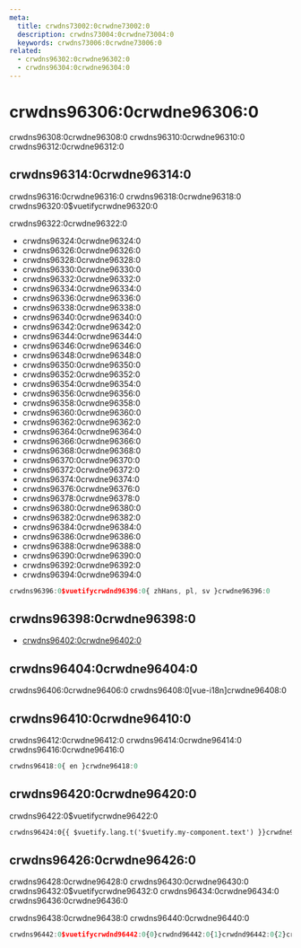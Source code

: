 ```yaml
---
meta:
  title: crwdns73002:0crwdne73002:0
  description: crwdns73004:0crwdne73004:0
  keywords: crwdns73006:0crwdne73006:0
related:
  - crwdns96302:0crwdne96302:0
  - crwdns96304:0crwdne96304:0
---
```


# crwdns96306:0crwdne96306:0

crwdns96308:0crwdne96308:0 crwdns96310:0crwdne96310:0 crwdns96312:0crwdne96312:0

<entry-ad />

## crwdns96314:0crwdne96314:0

crwdns96316:0crwdne96316:0 crwdns96318:0crwdne96318:0 crwdns96320:0$vuetifycrwdne96320:0

crwdns96322:0crwdne96322:0

- crwdns96324:0crwdne96324:0
- crwdns96326:0crwdne96326:0
- crwdns96328:0crwdne96328:0
- crwdns96330:0crwdne96330:0
- crwdns96332:0crwdne96332:0
- crwdns96334:0crwdne96334:0
- crwdns96336:0crwdne96336:0
- crwdns96338:0crwdne96338:0
- crwdns96340:0crwdne96340:0
- crwdns96342:0crwdne96342:0
- crwdns96344:0crwdne96344:0
- crwdns96346:0crwdne96346:0
- crwdns96348:0crwdne96348:0
- crwdns96350:0crwdne96350:0
- crwdns96352:0crwdne96352:0
- crwdns96354:0crwdne96354:0
- crwdns96356:0crwdne96356:0
- crwdns96358:0crwdne96358:0
- crwdns96360:0crwdne96360:0
- crwdns96362:0crwdne96362:0
- crwdns96364:0crwdne96364:0
- crwdns96366:0crwdne96366:0
- crwdns96368:0crwdne96368:0
- crwdns96370:0crwdne96370:0
- crwdns96372:0crwdne96372:0
- crwdns96374:0crwdne96374:0
- crwdns96376:0crwdne96376:0
- crwdns96378:0crwdne96378:0
- crwdns96380:0crwdne96380:0
- crwdns96382:0crwdne96382:0
- crwdns96384:0crwdne96384:0
- crwdns96386:0crwdne96386:0
- crwdns96388:0crwdne96388:0
- crwdns96390:0crwdne96390:0
- crwdns96392:0crwdne96392:0
- crwdns96394:0crwdne96394:0

```js
crwdns96396:0$vuetifycrwdnd96396:0{ zhHans, pl, sv }crwdne96396:0
```

## crwdns96398:0crwdne96398:0

- [crwdns96402:0crwdne96402:0](crwdns96400:0crwdne96400:0)

## crwdns96404:0crwdne96404:0

<alert type="info">
  crwdns96406:0crwdne96406:0 crwdns96408:0[vue-i18n]crwdne96408:0
</alert>

## crwdns96410:0crwdne96410:0

crwdns96412:0crwdne96412:0 crwdns96414:0crwdne96414:0 crwdns96416:0crwdne96416:0

```ts
crwdns96418:0{ en }crwdne96418:0
```

## crwdns96420:0crwdne96420:0

crwdns96422:0$vuetifycrwdne96422:0

```html
crwdns96424:0{{ $vuetify.lang.t('$vuetify.my-component.text') }}crwdne96424:0
```

## crwdns96426:0crwdne96426:0

crwdns96428:0crwdne96428:0 crwdns96430:0crwdne96430:0 crwdns96432:0$vuetifycrwdne96432:0 crwdns96434:0crwdne96434:0 crwdns96436:0crwdne96436:0

crwdns96438:0crwdne96438:0 crwdns96440:0crwdne96440:0

```js
crwdns96442:0$vuetifycrwdnd96442:0{0}crwdnd96442:0{1}crwdnd96442:0{2}crwdnd96442:0$vuetifycrwdnd96442:0{0}crwdnd96442:0{1}crwdnd96442:0{2}crwdne96442:0
```

<backmatter />
